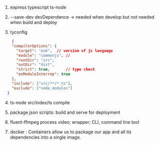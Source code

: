 1. express typescript ts-node

2. --save-dev   devDependence -> needed when develop but not needed when build and deploy

3. tyconfig
```json
    {
    "compilerOptions": {
      "target": "es6",  // version of js language 
      "module": "commonjs", // 
      "rootDir": "src",
      "outDir": "dist",
      "strict": true,       // type check
      "esModuleInterrop": true
    },
    "include": ["src/**/*.ts"],
    "exclude": ["node_modules"]
  }
```

4. ts-node src/index/ts   compile
5.  package.json    scripts: build and  serve for deployment
6. fluent-ffmpeg    process video; wrapper; CLI, command line tool 

7. docker : Containers allow us to package our app and all its dependencies into a single image. 
